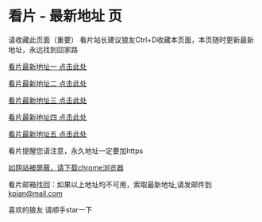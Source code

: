 # 看片 - 最新地址 页

请收藏此页面（重要）
看片站长建议狼友Ctrl+D收藏本页面，本页随时更新最新地址，永远找到回家路

[看片最新地址一 点击此处](https://8ec.buzz/) 

[看片最新地址二 点击此处](https://8dz.buzz/) 

[看片最新地址三 点击此处](https://8eb.buzz/) 

[看片最新地址四 点击此处](https://8ea.buzz/) 

[看片最新地址五 点击此处](https://8eg.buzz/) 

看片提醒您请注意，永久地址一定要加https

[如网站被屏蔽，请下载chrome浏览器](https://8xe23.com/chrome_93.0.4577.82.apk) 

看片邮箱找回：如果以上地址均不可用，索取最新地址,请发邮件到 kpian@mail.com

喜欢的狼友 请顺手star一下
